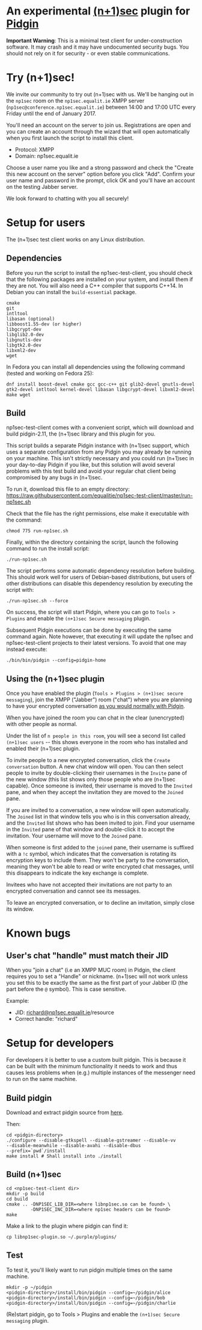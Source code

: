 An experimental [(n+1)sec](https://github.com/equalitie/np1sec) plugin for [Pidgin](https://www.pidgin.im/)
==================================================

**Important Warning**: This is a minimal test client for under-construction
software. It may crash and it may have undocumented security bugs. You should
not rely on it for security - or even stable communications.


# Try (n+1)sec!

We invite our community to try out (n+1)sec with us. We'll be hanging out in the
`np1sec` room on the `np1sec.equalit.ie` XMPP server
(`np1sec@conference.np1sec.equalit.ie`) between 14:00 and 17:00 UTC every Friday
until the end of January 2017.

You'll need an account on the server to join us. Registrations are open and you
can create an account through the wizard that will open automatically when you
first launch the script to install this client.

* Protocol: XMPP
* Domain: np1sec.equalit.ie

Choose a user name you like and a strong password and check the "Create this new
account on the server" option before you click "Add". Confirm your user name and
password in the prompt, click OK and you'll have an account on the testing
Jabber server.

We look forward to chatting with you all securely!


# Setup for users

The (n+1)sec test client works on any Linux distribution.

## Dependencies

Before you run the script to install the np1sec-test-client, you should check
that the following packages are installed on your system, and install them if
they are not. You will also need a C++ compiler that supports C++14. In Debian
you can install the `build-essential` package.

```
cmake
git
intltool
libasan (optional)
libboost1.55-dev (or higher)
libgcrypt-dev
libglib2.0-dev
libgnutls-dev
libgtk2.0-dev
libxml2-dev
wget
```

In Fedora you can install all dependencies using the following command (tested 
and working on Fedora 25):

```
dnf install boost-devel cmake gcc gcc-c++ git glib2-devel gnutls-devel gtk2-devel intltool kernel-devel libasan libgcrypt-devel libxml2-devel make wget
```


## Build

np1sec-test-client comes with a convenient script, which will download and
build pidgin-2.11, the (n+1)sec library and this plugin for you.

This script builds a separate Pidgin instance with (n+1)sec support, which uses
a separate configuration from any Pidgin you may already be running on your
machine. This isn't strictly necessary and you could run (n+1)sec in your
day-to-day Pidgin if you like, but this solution will avoid several problems
with this test build and avoid your regular chat client being compromised by
any bugs in (n+1)sec.

To run it, download this file to an empty directory:
https://raw.githubusercontent.com/equalitie/np1sec-test-client/master/run-np1sec.sh

Check that the file has the right permissions, else make it executable with the
command:

```
chmod 775 run-np1sec.sh
```

Finally, within the directory containing the script, launch the following
command to run the install script:

```
./run-np1sec.sh
```

The script performs some automatic dependency resolution before building. This
should work well for users of Debian-based distributions, but users of other
distributions can disable this dependency resolution by executing the script with:
```
./run-np1sec.sh --force
```

On success, the script will start Pidgin, where you can go to `Tools > Plugins`
and enable the `(n+1)sec Secure messaging` plugin.

Subsequent Pidgin executions can be done by executing the same command again.
Note however, that executing it will update the np1sec and np1sec-test-client
projects to their latest versions. To avoid that one may instead execute:

```
./bin/bin/pidgin --config=pidgin-home
```


## Using the (n+1)sec plugin

Once you have enabled the plugin (`Tools > Plugins > (n+1)sec secure
messaging`), join the XMPP ("Jabber") room ("chat") where you are planning to
have your encrypted conversation [as you would normally with
Pidgin](https://developer.pidgin.im/wiki/Using%20Pidgin#ChatroomsConferences).

When you have joined the room you can chat in the clear (unencrypted) with
other people as normal.

Under the list of `n people in this room`, you will see a second list called
`(n+1)sec users` -- this shows everyone in the room who has installed and
enabled their (n+1)sec plugin.

To invite people to a new encrypted conversation, click the `Create
conversation` button. A new chat window will open. You can then select people
to invite by double-clicking their usernames in the `Invite` pane of the new
window (this list shows only those people who are (n+1)sec capable). Once
someone is invited, their username is moved to the `Invited` pane, and when
they accept the invitation they are moved to the `Joined` pane.

If you are invited to a conversation, a new window will open automatically.
The `Joined` list in that window tells you who is in this conversation already,
and the `Invited` list shows who has been invited to join. Find your username
in the `Invited` pane of that window and double-click it to accept the
invitation. Your username will move to the `Joined` pane.

When someone is first added to the `joined` pane, their username is suffixed
with a `!c` symbol, which indicates that the conversation is rotating its
encryption keys to include them. They won't be party to the conversation,
meaning they won't be able to read or write encrypted chat messages, until this
disappears to indicate the key exchange is complete.

Invitees who have not accepted their invitations are not party to an encrypted
conversation and cannot see its messages.

To leave an encrypted conversation, or to decline an invitation, simply close
its window.


# Known bugs

## User's chat "handle" must match their JID

When you "join a chat" (i.e an XMPP MUC room) in Pidgin, the client requires
you to set a "Handle" or nickname. (n+1)sec will not work unless you set this
to be exactly the same as the first part of your Jabber ID (the part before the `@`
symbol). This is case sensitive.

Example:

- JID: richard@np1sec.equalit.ie/resource
- Correct handle: "richard"


# Setup for developers

For developers it is better to use a custom built pidgin. This is because it can
be built with the minimum functionality it needs to work and thus causes less
problems when (e.g.) multiple instances of the messenger need to run on the same
machine.


## Build pidgin

Download and extract pidgin source from
[here](https://www.pidgin.im/download/source/).

Then:

```
cd <pidgin-directory>
./configure --disable-gtkspell --disable-gstreamer --disable-vv
--disable-meanwhile --disable-avahi --disable-dbus
--prefix=`pwd`/install
make install # Shall install into ./install
```

## Build (n+1)sec

```
cd <np1sec-test-client dir>
mkdir -p build
cd build
cmake .. -DNP1SEC_LIB_DIR=<where libnp1sec.so can be found> \
         -DNP1SEC_INC_DIR=<where np1sec headers can be found>
make
```

Make a link to the plugin where pidgin can find it:

```
cp libnp1sec-plugin.so ~/.purple/plugins/
```

## Test

To test it, you'll likely want to run pidgin multiple times on the same machine.

```
mkdir -p ~/pidgin
<pidgin-directory>/install/bin/pidgin --config=~/pidgin/alice
<pidgin-directory>/install/bin/pidgin --config=~/pidgin/bob
<pidgin-directory>/install/bin/pidgin --config=~/pidgin/charlie
```

(Re)start pidgin, go to Tools > Plugins and enable the `(n+1)sec Secure
messaging` plugin.
